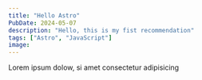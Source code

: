 ```yaml
---
title: "Hello Astro"
PubDate: 2024-05-07
description: "Hello, this is my fist recommendation"
tags: ["Astro", "JavaScript"]
image:
---
```


Lorem ipsum dolow, si amet consectetur adipisicing 
